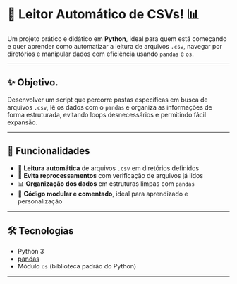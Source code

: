 # 🐍 Leitor Automático de CSVs! 📊

Um projeto prático e didático em **Python**, ideal para quem está começando e quer aprender como automatizar a leitura de arquivos `.csv`, navegar por diretórios e manipular dados com eficiência usando `pandas` e `os`.

---

## ✨ Objetivo.

Desenvolver um script que percorre pastas específicas em busca de arquivos `.csv`, lê os dados com o `pandas` e organiza as informações de forma estruturada, evitando loops desnecessários e permitindo fácil expansão.

---

## 🚀 Funcionalidades

- 📁 **Leitura automática** de arquivos `.csv` em diretórios definidos  
- 🧹 **Evita reprocessamentos** com verificação de arquivos já lidos  
- 📊 **Organização dos dados** em estruturas limpas com `pandas`  
- 🧱 **Código modular e comentado**, ideal para aprendizado e personalização  

---

## 🛠️ Tecnologias

- Python 3  
- [pandas](https://pandas.pydata.org/)  
- Módulo `os` (biblioteca padrão do Python)

---
